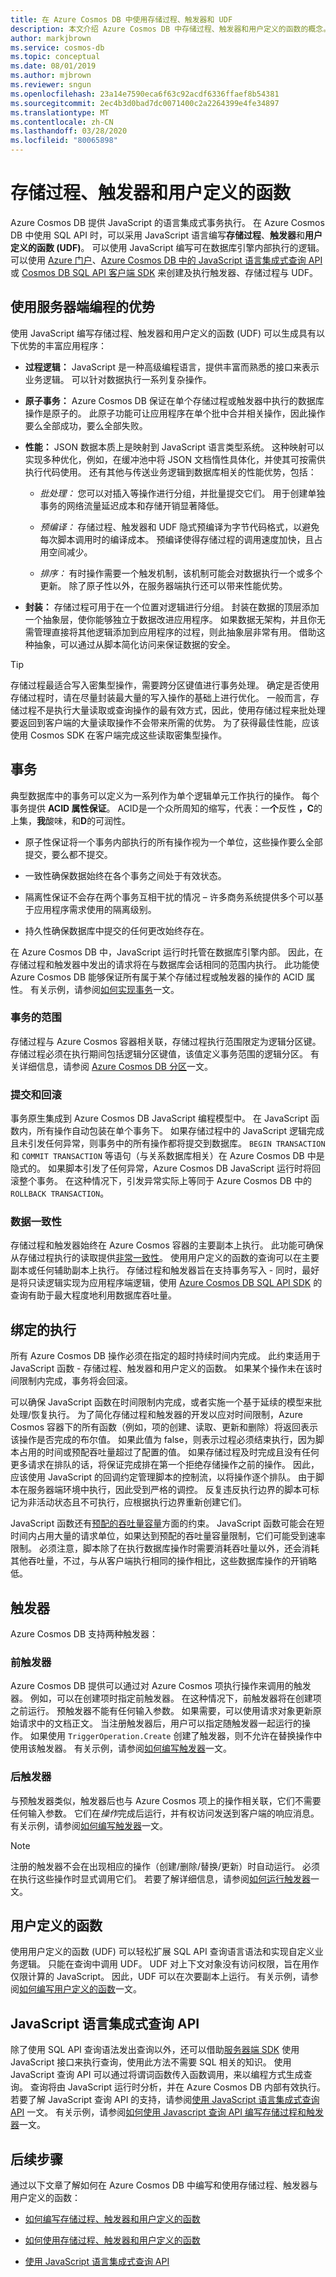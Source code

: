 ```yaml
---
title: 在 Azure Cosmos DB 中使用存储过程、触发器和 UDF
description: 本文介绍 Azure Cosmos DB 中存储过程、触发器和用户定义的函数的概念。
author: markjbrown
ms.service: cosmos-db
ms.topic: conceptual
ms.date: 08/01/2019
ms.author: mjbrown
ms.reviewer: sngun
ms.openlocfilehash: 23a14e7590eca6f63c92acdf6336ffaef8b54381
ms.sourcegitcommit: 2ec4b3d0bad7dc0071400c2a2264399e4fe34897
ms.translationtype: MT
ms.contentlocale: zh-CN
ms.lasthandoff: 03/28/2020
ms.locfileid: "80065898"
---
```

# <a name="stored-procedures-triggers-and-user-defined-functions"></a>存储过程、触发器和用户定义的函数

Azure Cosmos DB 提供 JavaScript 的语言集成式事务执行。 在 Azure Cosmos DB 中使用 SQL API 时，可以采用 JavaScript 语言编写**存储过程**、**触发器**和**用户定义的函数 (UDF)**。 可以使用 JavaScript 编写可在数据库引擎内部执行的逻辑。 可以使用 [Azure 门户](https://portal.azure.com/)、[Azure Cosmos DB 中的 JavaScript 语言集成式查询 API](javascript-query-api.md) 或 [Cosmos DB SQL API 客户端 SDK](how-to-use-stored-procedures-triggers-udfs.md) 来创建及执行触发器、存储过程与 UDF。

## <a name="benefits-of-using-server-side-programming"></a>使用服务器端编程的优势

使用 JavaScript 编写存储过程、触发器和用户定义的函数 (UDF) 可以生成具有以下优势的丰富应用程序：

* **过程逻辑：** JavaScript 是一种高级编程语言，提供丰富而熟悉的接口来表示业务逻辑。 可以针对数据执行一系列复杂操作。

* **原子事务：** Azure Cosmos DB 保证在单个存储过程或触发器中执行的数据库操作是原子的。 此原子功能可让应用程序在单个批中合并相关操作，因此操作要么全部成功，要么全部失败。

* **性能：** JSON 数据本质上是映射到 JavaScript 语言类型系统。 这种映射可以实现多种优化，例如，在缓冲池中将 JSON 文档惰性具体化，并使其可按需供执行代码使用。 还有其他与传送业务逻辑到数据库相关的性能优势，包括：

   * *批处理：* 您可以对插入等操作进行分组，并批量提交它们。 用于创建单独事务的网络流量延迟成本和存储开销显著降低。

   * *预编译：* 存储过程、触发器和 UDF 隐式预编译为字节代码格式，以避免每次脚本调用时的编译成本。 预编译使得存储过程的调用速度加快，且占用空间减少。

   * *排序：* 有时操作需要一个触发机制，该机制可能会对数据执行一个或多个更新。 除了原子性以外，在服务器端执行还可以带来性能优势。

* **封装：** 存储过程可用于在一个位置对逻辑进行分组。 封装在数据的顶层添加一个抽象层，使你能够独立于数据改进应用程序。 如果数据无架构，并且你无需管理直接将其他逻辑添加到应用程序的过程，则此抽象层非常有用。 借助这种抽象，可以通过从脚本简化访问来保证数据的安全。

> [!TIP]
> 存储过程最适合写入密集型操作，需要跨分区键值进行事务处理。 确定是否使用存储过程时，请在尽量封装最大量的写入操作的基础上进行优化。 一般而言，存储过程不是执行大量读取或查询操作的最有效方式，因此，使用存储过程来批处理要返回到客户端的大量读取操作不会带来所需的优势。 为了获得最佳性能，应该使用 Cosmos SDK 在客户端完成这些读取密集型操作。 

## <a name="transactions"></a>事务

典型数据库中的事务可以定义为一系列作为单个逻辑单元工作执行的操作。 每个事务提供 **ACID 属性保证**。 ACID是一个众所周知的缩写，代表：一**个**反性 **，C**的上集，**我**酸味，和**D**的可润性。 

* 原子性保证将一个事务内部执行的所有操作视为一个单位，这些操作要么全部提交，要么都不提交。 

* 一致性确保数据始终在各个事务之间处于有效状态。 

* 隔离性保证不会存在两个事务互相干扰的情况 – 许多商务系统提供多个可以基于应用程序需求使用的隔离级别。 

* 持久性确保数据库中提交的任何更改始终存在。

在 Azure Cosmos DB 中，JavaScript 运行时托管在数据库引擎内部。 因此，在存储过程和触发器中发出的请求将在与数据库会话相同的范围内执行。 此功能使 Azure Cosmos DB 能够保证所有属于某个存储过程或触发器的操作的 ACID 属性。 有关示例，请参阅[如何实现事务](how-to-write-stored-procedures-triggers-udfs.md#transactions)一文。

### <a name="scope-of-a-transaction"></a>事务的范围

存储过程与 Azure Cosmos 容器相关联，存储过程执行范围限定为逻辑分区键。 存储过程必须在执行期间包括逻辑分区键值，该值定义事务范围的逻辑分区。 有关详细信息，请参阅 [Azure Cosmos DB 分区](partition-data.md)一文。

### <a name="commit-and-rollback"></a>提交和回滚

事务原生集成到 Azure Cosmos DB JavaScript 编程模型中。 在 JavaScript 函数内，所有操作自动包装在单个事务下。 如果存储过程中的 JavaScript 逻辑完成且未引发任何异常，则事务中的所有操作都将提交到数据库。 `BEGIN TRANSACTION` 和 `COMMIT TRANSACTION` 等语句（与关系数据库相关）在 Azure Cosmos DB 中是隐式的。 如果脚本引发了任何异常，Azure Cosmos DB JavaScript 运行时将回滚整个事务。 在这种情况下，引发异常实际上等同于 Azure Cosmos DB 中的 `ROLLBACK TRANSACTION`。

### <a name="data-consistency"></a>数据一致性

存储过程和触发器始终在 Azure Cosmos 容器的主要副本上执行。 此功能可确保从存储过程执行的读取提供[非常一致性](consistency-levels-tradeoffs.md)。 使用用户定义的函数的查询可以在主要副本或任何辅助副本上执行。 存储过程和触发器旨在支持事务写入 - 同时，最好是将只读逻辑实现为应用程序端逻辑，使用 [Azure Cosmos DB SQL API SDK](sql-api-dotnet-samples.md) 的查询有助于最大程度地利用数据库吞吐量。 

## <a name="bounded-execution"></a>绑定的执行

所有 Azure Cosmos DB 操作必须在指定的超时持续时间内完成。 此约束适用于 JavaScript 函数 - 存储过程、触发器和用户定义的函数。 如果某个操作未在该时间限制内完成，事务将会回滚。

可以确保 JavaScript 函数在时间限制内完成，或者实施一个基于延续的模型来批处理/恢复执行。 为了简化存储过程和触发器的开发以应对时间限制，Azure Cosmos 容器下的所有函数（例如，项的创建、读取、更新和删除）将返回表示该操作是否完成的布尔值。 如果此值为 false，则表示过程必须结束执行，因为脚本占用的时间或预配吞吐量超过了配置的值。 如果存储过程及时完成且没有任何更多请求在排队的话，将保证完成排在第一个拒绝存储操作之前的操作。 因此，应该使用 JavaScript 的回调约定管理脚本的控制流，以将操作逐个排队。 由于脚本在服务器端环境中执行，因此受到严格的调控。 反复违反执行边界的脚本可标记为非活动状态且不可执行，应根据执行边界重新创建它们。

JavaScript 函数还有[预配的吞吐量容量](request-units.md)方面的约束。 JavaScript 函数可能会在短时间内占用大量的请求单位，如果达到预配的吞吐量容量限制，它们可能受到速率限制。 必须注意，脚本除了在执行数据库操作时需要消耗吞吐量以外，还会消耗其他吞吐量，不过，与从客户端执行相同的操作相比，这些数据库操作的开销略低。

## <a name="triggers"></a>触发器

Azure Cosmos DB 支持两种触发器：

### <a name="pre-triggers"></a>前触发器

Azure Cosmos DB 提供可以通过对 Azure Cosmos 项执行操作来调用的触发器。 例如，可以在创建项时指定前触发器。 在这种情况下，前触发器将在创建项之前运行。 预触发器不能有任何输入参数。 如果需要，可以使用请求对象更新原始请求中的文档正文。 当注册触发器后，用户可以指定随触发器一起运行的操作。 如果使用 `TriggerOperation.Create` 创建了触发器，则不允许在替换操作中使用该触发器。 有关示例，请参阅[如何编写触发器](how-to-write-stored-procedures-triggers-udfs.md#triggers)一文。

### <a name="post-triggers"></a>后触发器

与预触发器类似，触发器后也与 Azure Cosmos 项上的操作相关联，它们不需要任何输入参数。 它们在*操作*完成后运行，并有权访问发送到客户端的响应消息。 有关示例，请参阅[如何编写触发器](how-to-write-stored-procedures-triggers-udfs.md#triggers)一文。

> [!NOTE]
> 注册的触发器不会在出现相应的操作（创建/删除/替换/更新）时自动运行。 必须在执行这些操作时显式调用它们。 若要了解详细信息，请参阅[如何运行触发器](how-to-use-stored-procedures-triggers-udfs.md#pre-triggers)一文。

## <a name="user-defined-functions"></a><a id="udfs"></a>用户定义的函数

使用用户定义的函数 (UDF) 可以轻松扩展 SQL API 查询语言语法和实现自定义业务逻辑。 只能在查询中调用 UDF。 UDF 对上下文对象没有访问权限，旨在用作仅限计算的 JavaScript。 因此，UDF 可以在次要副本上运行。 有关示例，请参阅[如何编写用户定义的函数](how-to-write-stored-procedures-triggers-udfs.md#udfs)一文。

## <a name="javascript-language-integrated-query-api"></a><a id="jsqueryapi"></a>JavaScript 语言集成式查询 API

除了使用 SQL API 查询语法发出查询以外，还可以借助[服务器端 SDK](https://azure.github.io/azure-cosmosdb-js-server) 使用 JavaScript 接口来执行查询，使用此方法不需要 SQL 相关的知识。 使用 JavaScript 查询 API 可以通过将谓词函数传入函数调用，来以编程方式生成查询。 查询将由 JavaScript 运行时分析，并在 Azure Cosmos DB 内部有效执行。 若要了解 JavaScript 查询 API 的支持，请参阅[使用 JavaScript 语言集成式查询 API](javascript-query-api.md) 一文。 有关示例，请参阅[如何使用 Javascript 查询 API 编写存储过程和触发器](how-to-write-javascript-query-api.md)一文。

## <a name="next-steps"></a>后续步骤

通过以下文章了解如何在 Azure Cosmos DB 中编写和使用存储过程、触发器与用户定义的函数：

* [如何编写存储过程、触发器和用户定义的函数](how-to-write-stored-procedures-triggers-udfs.md)

* [如何使用存储过程、触发器和用户定义的函数](how-to-use-stored-procedures-triggers-udfs.md)

* [使用 JavaScript 语言集成式查询 API](javascript-query-api.md)
